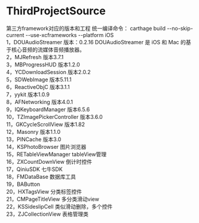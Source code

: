 # ThirdProjectSource
第三方framework对应的版本和工程  统一编译命令： carthage build --no-skip-current --use-xcframeworks --platform iOS  
1，DOUAudioStreamer 版本：0.2.16 DOUAudioStreamer 是 iOS 和 Mac 的基于核心音频的流媒体音频播放器。                
2，MJRefresh 版本3.7.1                
3，MBProgressHUD 版本1.2.0                          
4，YCDownloadSession 版本2.0.2                         
5，SDWebImage 版本5.11.1                     
6，ReactiveObjC 版本3.1.1                     
7，yykit 版本1.0.9                         
8，AFNetworking 版本4.0.1                      
9，IQKeyboardManager 版本6.5.6               
10，TZImagePickerController 版本3.6.0                 
11，GKCycleScrollView 版本1.82                     
12，Masonry 版本1.1.0                 
13，PINCache 版本3.0                         
14，KSPhotoBrowser 图片浏览器                            
15，RETableViewManager tableView管理                         
16，ZXCountDownView 倒计时控件                     
17，QiniuSDK 七牛SDK                          
18，FMDataBase 数据库工具                        
19，BAButton                            
20，HXTagsView 分类标签控件                           
21，CMPageTitleView 多分类滑动view                                  
22，KSSideslipCell 类似滑动删除，多个控件                         
23，ZJCollectionView 表格管理类                                

